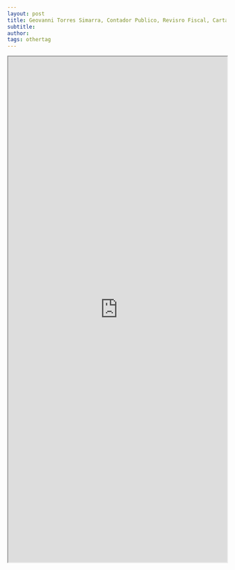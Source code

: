 ```yaml
---
layout: post
title: Geovanni Torres Simarra, Contador Publico, Revisro Fiscal, Cartagena - Colombia, 5 años de Experiencia, Ingles Avanzado
subtitle:
author:
tags: othertag
---
```


<iframe src="https://drive.google.com/file/d/1SGF5w0RHrywgLAFBsCyg6k2FwwpeYVpb/preview" width="100%" height="1160"></iframe>
